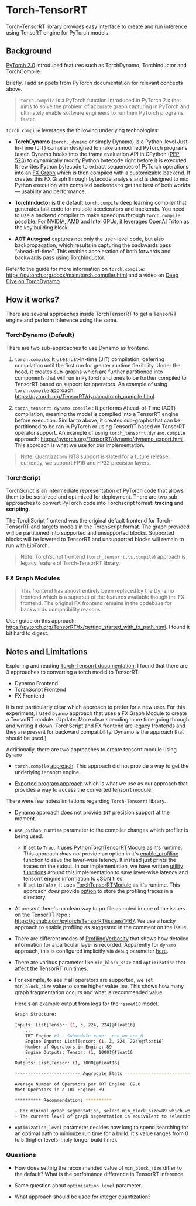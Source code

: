 # Torch-TensorRT

Torch-TensorRT library provides easy interface to create and run inference using TensoRT engine for PyTorch models.

## Background

[PyTorch 2.0](https://pytorch.org/get-started/pytorch-2.0/) introduced features such as TorchDynamo, TorchInductor and TorchCompile.

Briefly, I add snippets from PyTorch documentation for relevant concepts above.

> `torch.compile` is a PyTorch function introduced in PyTorch 2.x that aims to solve the problem of accurate graph capturing in PyTorch and ultimately enable software engineers to run their PyTorch programs faster.

`torch.compile` leverages the following underlying technologies:

- **TorchDynamo** (`torch._dynamo` or simply Dynamo) is a Python-level Just-In-Time (JIT) compiler designed to make unmodified PyTorch programs faster. Dynamo hooks into the frame evaluation API in CPython ([PEP 523](https://peps.python.org/pep-0523/)) to dynamically modify Python bytecode right before it is executed. It rewrites Python bytecode to extract sequences of PyTorch operations into an [FX Graph](https://pytorch.org/docs/stable/fx.html) which is then compiled with a customizable backend. It creates this FX Graph through bytecode analysis and is designed to mix Python execution with compiled backends to get the best of both worlds — usability and performance.

- **TorchInductor** is the default `torch.compile` deep learning compiler that generates fast code for multiple accelerators and backends. You need to use a backend compiler to make speedups through `torch.compile` possible. For NVIDIA, AMD and Intel GPUs, it leverages OpenAI Triton as the key building block.

- **AOT Autograd** captures not only the user-level code, but also backpropagation, which results in capturing the backwards pass “ahead-of-time”. This enables acceleration of both forwards and backwards pass using TorchInductor.

Refer to the guide for more information on `torch.compile`: <https://pytorch.org/docs/main/torch.compiler.html> and a video on [Deep Dive on TorchDynamo](https://www.youtube.com/watch?v=5FNHwPIyHr8&list=PL_lsbAsL_o2CQr8oh5sNWt96yWQphNEzM&index=4).

## How it works?

There are several approaches inside TorchTensorRT to get a TensorRT engine and perform inference using the same.

### TorchDynamo (Default)

There are two sub-approaches to use Dynamo as frontend.

1. `torch.compile`: It uses just-in-time (JIT) compilation, deferring compilation until the first run for greater runtime flexibility. Under the hood, it creates sub-graphs which are further partitioned into components that will run in PyTorch and ones to be further compiled to TensorRT based on support for operators. An example of using `torch.compile` approach: <https://pytorch.org/TensorRT/dynamo/torch_compile.html>.

2. `torch_tensorrt.dynamo.compile` : It performs Ahead-of-Time (AOT) compilation, meaning the model is compiled into a TensorRT engine before execution. Similar to above, it creates sub-graphs that can be partitioned to be ran in PyTorch or using TensorRT based on TensorRT operator support. An example of using `torch_tensorrt.dynamo.compile` approach: <https://pytorch.org/TensorRT/dynamo/dynamo_export.html>. This approach is what we use for our implementation.

> Note: Quantization/INT8 support is slated for a future release; currently, we support FP16 and FP32 precision layers.

### TorchScript

TorchScript is an intermediate representation of PyTorch code that allows them to be serialized and optimized for deployment. There are two sub-approaches to convert PyTorch code into Torchscript format: **tracing** and **scripting**.

The TorchScript frontend was the original default frontend for Torch-TensorRT and targets models in the TorchScript format. The graph provided will be partitioned into supported and unsupported blocks. Supported blocks will be lowered to TensorRT and unsupported blocks will remain to run with LibTorch.

> Note: TorchScript frontend (`torch_tensorrt.ts.compile`) approach is legacy feature of Torch-TensorRT library.

### FX Graph Modules

> This frontend has almost entirely been replaced by the Dynamo frontend which is a superset of the features available though the FX frontend. The original FX frontend remains in the codebase for backwards compatibility reasons.

User guide on this approach: <https://pytorch.org/TensorRT/fx/getting_started_with_fx_path.html>. I found it bit hard to digest.

## Notes and Limitations

Exploring and reading [Torch-Tensorrt documentation](https://pytorch.org/TensorRT/), I found that there are 3 approaches to converting a torch model to TensorRT.

- Dynamo Frontend
- TorchScript Frontend
- FX Frontend

It is not particularly clear which approach to prefer for a new user. For this experiment, I used `Dyanmo` approach that uses a FX Graph Module to create a TensorRT module. (Update: More clear spending more time going through and writing it down, TorchScript and FX frontend are legacy frontends and they are present for backward compatibility. Dynamo is the approach that should be used.)

Additionally, there are two approaches to create tensorrt module using `Dynamo`

- `torch.compile` [approach](https://pytorch.org/TensorRT/dynamo/torch_compile.html): This approach did not provide a way to get the underlying tensorrt engine.

- [Exported program approach](https://pytorch.org/TensorRT/dynamo/dynamo_export.html) which is what we use as our approach that provides a way to access the converted tensorrt module.

There were few notes/limitations regarding `Torch-Tensorrt` library.

- Dynamo approach does not provide `INT` precision support at the moment.

- `use_python_runtime` parameter to the compiler changes which profiler is being used.
  - If set to `True`, it uses [PythonTorchTensorRTModule](https://github.com/pytorch/TensorRT/blob/d11ff5c14cb45c975b4a9698b211ebacf1a36bb7/py/torch_tensorrt/dynamo/runtime/_PythonTorchTensorRTModule.py#L26C7-L26C32) as it's runtime. This approach _does not_ provide an option in it's [enable_profiling](https://github.com/pytorch/TensorRT/blob/d11ff5c14cb45c975b4a9698b211ebacf1a36bb7/py/torch_tensorrt/dynamo/runtime/_PythonTorchTensorRTModule.py#L417) function to save the layer-wise latency. It instead just prints the traces on the stdout. In our implementation, we have written [utility functions](./trt_utils.py) around this implementation to save layer-wise latency and tensorrt engine information to JSON files.
  - If set to `False`, it uses [TorchTensorRTModule](https://github.com/pytorch/TensorRT/blob/d11ff5c14cb45c975b4a9698b211ebacf1a36bb7/py/torch_tensorrt/dynamo/runtime/_TorchTensorRTModule.py#L53) as it's runtime. This approach _does_ provide [option](https://github.com/pytorch/TensorRT/blob/d11ff5c14cb45c975b4a9698b211ebacf1a36bb7/py/torch_tensorrt/dynamo/runtime/_TorchTensorRTModule.py#L283) to store the profiling traces in a directory.

- At present there's no clean way to profile as noted in one of the issues on the TensorRT repo : <https://github.com/pytorch/TensorRT/issues/1467>. We use a hacky approach to enable profiling as suggested in the comment on the issue.

- There are different modes of [ProfilingVerbosity](https://docs.nvidia.com/deeplearning/tensorrt/developer-guide/index.html#engine-inspector) that shows how detailed information for a particular layer is recorded. Apparently for `dynamo` approach, this is configured implicitly via `debug` parameter [here](https://github.com/pytorch/TensorRT/blob/d11ff5c14cb45c975b4a9698b211ebacf1a36bb7/py/torch_tensorrt/dynamo/conversion/_TRTInterpreter.py#L214).

- There are various parameter like `min_block_size` and `optimization` that affect the TensorRT run times.

- For example, to see if all operators are supported, we set `min_block_size` value to some higher value `100`. This shows how many graph fragmentation occurs and what is recommended value.

    Here's an example output from logs for the `resnet18` model.

    ```bash
    Graph Structure:

    Inputs: List[Tensor: (1, 3, 224, 224)@float16]
        ...
        TRT Engine #1 - Submodule name: _run_on_acc_0
        Engine Inputs: List[Tensor: (1, 3, 224, 224)@float16]
        Number of Operators in Engine: 89
        Engine Outputs: Tensor: (1, 1000)@float16
        ...
    Outputs: List[Tensor: (1, 1000)@float16]

    ------------------------- Aggregate Stats -------------------------

    Average Number of Operators per TRT Engine: 89.0
    Most Operators in a TRT Engine: 89

    ********** Recommendations **********

    - For minimal graph segmentation, select min_block_size=89 which would generate 1 TRT engine(s)
    - The current level of graph segmentation is equivalent to selecting min_block_size=89 which generates 1 TRT engine(s)
    ```

- `optimization_level` parameter decides how long to spend searching for an optimal path to minimize run time for a build. It's value ranges from 0 to 5 (higher levels imply longer build time).

### Questions

- How does setting the recommended value of `min_block_size` differ to the default? What is the perfomance difference in TensorRT inference

- Same question about `optimization_level` parameter.

- What approach should be used for integer quantization?
